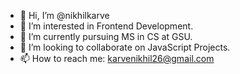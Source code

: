 - 👋 Hi, I’m @nikhilkarve
- 👀 I’m interested in Frontend Development.
- 🌱 I’m currently pursuing MS in CS at GSU.
- 💞️ I’m looking to collaborate on JavaScript Projects.
- 📫 How to reach me: karvenikhil26@gmail.com

<!---
nikhilkarve/nikhilkarve is a ✨ special ✨ repository because its `README.md` (this file) appears on your GitHub profile.
You can click the Preview link to take a look at your changes.
--->
